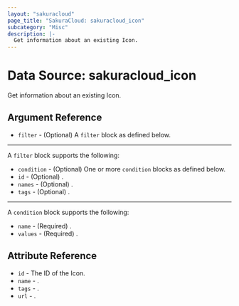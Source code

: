 ```yaml
---
layout: "sakuracloud"
page_title: "SakuraCloud: sakuracloud_icon"
subcategory: "Misc"
description: |-
  Get information about an existing Icon.
---
```


# Data Source: sakuracloud_icon

Get information about an existing Icon.

## Argument Reference

* `filter` - (Optional) A `filter` block as defined below.


---

A `filter` block supports the following:

* `condition` - (Optional) One or more `condition` blocks as defined below.
* `id` - (Optional) .
* `names` - (Optional) .
* `tags` - (Optional) .

---

A `condition` block supports the following:

* `name` - (Required) .
* `values` - (Required) .


## Attribute Reference

* `id` - The ID of the Icon.
* `name` - .
* `tags` - .
* `url` - .




